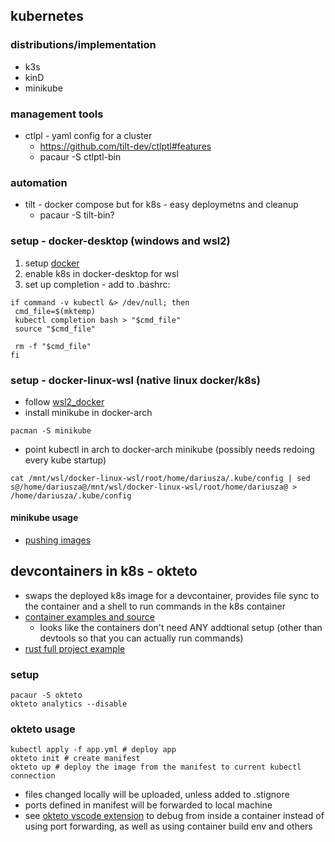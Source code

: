 ## kubernetes

### distributions/implementation

- k3s
- kinD
- minikube

### management tools

- ctlpl - yaml config for a cluster
    - https://github.com/tilt-dev/ctlptl#features
    - pacaur -S ctlptl-bin
    

### automation

- tilt - docker compose but for k8s - easy deploymetns and cleanup
    - pacaur -S tilt-bin?

### setup - docker-desktop (windows and wsl2)

1. setup [docker](./docker.md) 
2. enable k8s in docker-desktop for wsl
3. set up completion - add to .bashrc:
```
if command -v kubectl &> /dev/null; then
 cmd_file=$(mktemp)
 kubectl completion bash > "$cmd_file"
 source "$cmd_file"

 rm -f "$cmd_file"
fi
```

### setup - docker-linux-wsl (native linux docker/k8s)

* follow [wsl2_docker](../windows/wsl2_docker.md)
* install minikube in docker-arch
```
pacman -S minikube
```
* point kubectl in arch to docker-arch minikube (possibly needs redoing every kube startup)
```
cat /mnt/wsl/docker-linux-wsl/root/home/dariusza/.kube/config | sed s@/home/dariusza@/mnt/wsl/docker-linux-wsl/root/home/dariusza@ > /home/dariusza/.kube/config
```

#### minikube usage

- [pushing images](https://minikube.sigs.k8s.io/docs/handbook/pushing/)

## devcontainers in k8s - okteto

- swaps the deployed k8s image for a devcontainer, provides file sync to the container and a shell to run commands in the k8s container
- [container examples and source](https://github.com/okteto/devenv)
    - looks like the containers don't need ANY addtional setup (other than devtools so that you can actually run commands)
- [rust full project example](https://github.com/okteto/rust-getting-started)

### setup

```
pacaur -S okteto
okteto analytics --disable
```

### okteto usage

```
kubectl apply -f app.yml # deploy app
okteto init # create manifest
okteto up # deploy the image from the manifest to current kubectl connection
```
- files changed locally will be uploaded, unless added to .stignore
- ports defined in manifest will be forwarded to local machine
- see [okteto vscode extension](./vscode.md) to debug from inside a container instead of using port forwarding, as well as using container build env and others